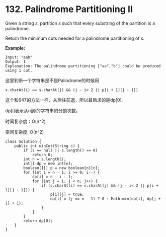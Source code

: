 # 132. Palindrome Partitioning II

Given a string _s_, partition _s_ such that every substring of the partition is a palindrome.

Return the minimum cuts needed for a palindrome partitioning of _s_.

**Example:**

```text
Input: "aab"
Output: 1
Explanation: The palindrome partitioning ["aa","b"] could be produced using 1 cut.
```

这里判断一个字符串是不是Palindrome的时候用

```text
s.charAt(i) == s.charAt(j) && (j - i< 2 || p[i + 1][j - 1])
```

这个和647的方法一样，从后往前退，所以最后求的是dp\[0\].

dp\[i\]表示从n到i的字符串的分割次数。

时间复杂度：O\(n^2\)

空间复杂度: O\(n^2\)

```text
class Solution {
    public int minCut(String s) {
        if (s == null || s.length() == 0)
            return 0;
        int n = s.length();
        int[] dp = new int[n];
        boolean[][] p = new boolean[n][n];
        for (int i = n - 1; i >= 0; i--) {
            dp[i] = n - i - 1;
            for (int j = i; j < n; j++) {
                if (s.charAt(i) == s.charAt(j) && (j - i< 2 || p[i + 1][j - 1])) {
                    p[i][j] = true;
                    dp[i] = (j == n - 1) ? 0 : Math.min(dp[i], dp[j + 1] + 1);
                }
            }
        }
        return dp[0];
    }
}
```

